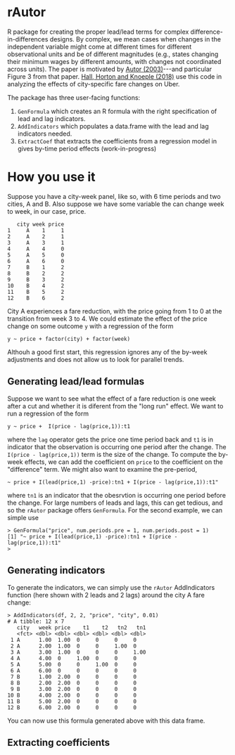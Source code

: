 # rAutor
R package for creating the proper lead/lead terms for complex difference-in-differences designs. By complex, we mean cases when changes in the independent variable might come at different times for different observational units and be of different magnitudes (e.g., states changing their minimum wages by different amounts, with changes not coordinated across units). The paper is motivated by [Autor (2003)](https://economics.mit.edu/files/589)---and particular Figure 3 from that paper. [Hall, Horton and Knoeple (2018)](http://www.john-joseph-horton.com/papers/uber_price.pdf) use this code in analyzing the effects of city-specific fare changes on Uber. 

The package has three user-facing functions: 
1. `GenFormula` which creates an R formula with the right specification of lead and lag indicators.
1. `AddIndicators` which populates a data.frame with the lead and lag indicators needed. 
1. `ExtractCoef` that extracts the coefficients from a regression model in gives by-time period effects (work-in-progress) 

# How you use it
Suppose you have a city-week panel, like so, with 6 time periods and two cities, A and B. Also suppose we have some variable 
the can change week to week, in our case, price. 

```
   city week price
1     A    1     1
2     A    2     1
3     A    3     1
4     A    4     0
5     A    5     0
6     A    6     0
7     B    1     2
8     B    2     2
9     B    3     2
10    B    4     2
11    B    5     2
12    B    6     2
```

City A experiences a fare reduction, with the price going from 1 to 0 at the transition from week 3 to 4. 
We could estimate the effect of the price change on some outcome `y` with a regression of the form 
```
y ~ price + factor(city) + factor(week)
```
Althouh a good first start, this regression ignores any of the by-week adjustments and does not allow us to look for parallel trends. 

## Generating lead/lead formulas 
Suppose we want to see what the effect of a fare reduction is one week after a cut and whether it is diferent from the "long run" effect.
We want to run a regression of the form 
```
y ~ price +  I(price - lag(price,1)):t1
```
where the `lag` operator gets the price one time period back and `t1` is in indicator that the observation is occurring one period after 
the change. The `I(price - lag(price,1))` term is the size of the change. 
To compute the by-week effects, we can add the coefficient on `price` to the coefficient on the "difference" term. 
We might also want to examine the pre-period,  
```
~ price + I(lead(price,1) -price):tn1 + I(price - lag(price,1)):t1"
```
where `tn1` is an indicator that the obesrvtion is occurring one period before the change. 
For large numbers of leads and lags, this can get tedious, and so the `rAutor` package offers `GenFormula`. 
For the second example, we can simple use 
```
> GenFormula("price", num.periods.pre = 1, num.periods.post = 1)
[1] "~ price + I(lead(price,1) -price):tn1 + I(price - lag(price,1)):t1"
> 
```
## Generating indicators 

To generate the indicators, we can simply use the `rAutor` AddIndicators function (here shown with 2 leads and 2 lags) around the city A fare change:  
```
> AddIndicators(df, 2, 2, "price", "city", 0.01)
# A tibble: 12 x 7
   city   week price    t1    t2   tn2   tn1
   <fct> <dbl> <dbl> <dbl> <dbl> <dbl> <dbl>
 1 A      1.00  1.00  0     0     0     0   
 2 A      2.00  1.00  0     0     1.00  0   
 3 A      3.00  1.00  0     0     0     1.00
 4 A      4.00  0     1.00  0     0     0   
 5 A      5.00  0     0     1.00  0     0   
 6 A      6.00  0     0     0     0     0   
 7 B      1.00  2.00  0     0     0     0   
 8 B      2.00  2.00  0     0     0     0   
 9 B      3.00  2.00  0     0     0     0   
10 B      4.00  2.00  0     0     0     0   
11 B      5.00  2.00  0     0     0     0   
12 B      6.00  2.00  0     0     0     0   
```

You can now use this formula generated above with this data frame. 

## Extracting coefficients 
